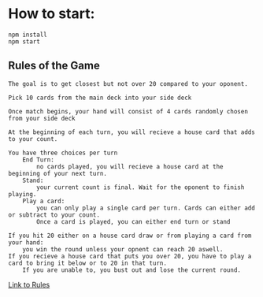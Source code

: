 # How to start:
    npm install
    npm start

## Rules of the Game
    The goal is to get closest but not over 20 compared to your oponent. 

    Pick 10 cards from the main deck into your side deck

    Once match begins, your hand will consist of 4 cards randomly chosen from your side deck

    At the beginning of each turn, you will recieve a house card that adds to your count.

    You have three choices per turn
        End Turn: 
            no cards played, you will recieve a house card at the beginning of your next turn.
        Stand:
            your current count is final. Wait for the oponent to finish playing. 
        Play a card:
            you can only play a single card per turn. Cards can either add or subtract to your count.
            Once a card is played, you can either end turn or stand
            
    If you hit 20 either on a house card draw or from playing a card from your hand:
        you win the round unless your opnent can reach 20 aswell.    
    If you recieve a house card that puts you over 20, you have to play a card to bring it below or to 20 in that turn. 
        If you are unable to, you bust out and lose the current round.

[Link to Rules](https://starwars.fandom.com/wiki/Pazaak/Legends)